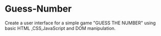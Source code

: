 # Guess-Number

Create a user interface for a simple game "GUESS THE NUMBER" using basic HTML ,CSS,JavaScript and DOM manipulation.
